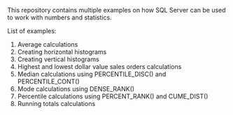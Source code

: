This repository contains multiple examples on how SQL Server can be used to work with numbers and statistics.

List of examples:
1) Average calculations
2) Creating horizontal histograms
3) Creating vertical histograms
4) Highest and lowest dollar value sales orders calculations
5) Median calculations using PERCENTILE_DISC() and PERCENTILE_CONT()
6) Mode calculations using DENSE_RANK()
7) Percentile calculations using PERCENT_RANK() and CUME_DIST()
8) Running totals calculations
